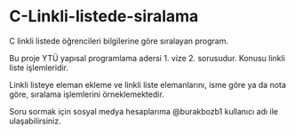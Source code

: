 # C-Linkli-listede-siralama
C linkli listede öğrencileri bilgilerine göre sıralayan program.

Bu proje YTÜ yapısal programlama adersi 1. vize 2. sorusudur. Konusu linkli liste işlemleridir.

Linkli listeye eleman ekleme ve linkli liste elemanlarını, isme göre ya da nota göre, sıralama işlemlerini örneklemektedir.

Soru sormak için sosyal medya hesaplarıma @burakbozb1 kullanıcı adı ile ulaşabilirsiniz.
